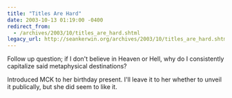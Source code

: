 ```yaml
---
title: "Titles Are Hard"
date: 2003-10-13 01:19:00 -0400
redirect_from:
  - /archives/2003/10/titles_are_hard.shtml
legacy_url: http://seankerwin.org/archives/2003/10/titles_are_hard.shtml
---
```

<p>Follow up question; if I don't believe in Heaven or Hell, why do I consistently capitalize said metaphysical destinations?</p>

<p>Introduced MCK to her birthday present.  I'll leave it to her whether to unveil it publically, but she did seem to like it.</p>
